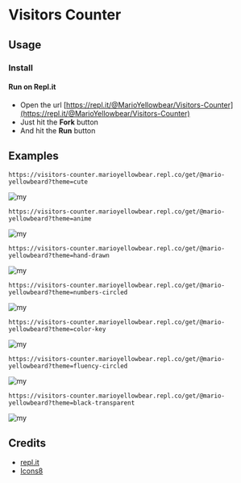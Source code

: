 # Visitors Counter

## Usage

### Install

#### Run on Repl.it

- Open the url [https://repl.it/@MarioYellowbear/Visitors-Counter](https://repl.it/@MarioYellowbear/Visitors-Counter)
- Just hit the **Fork** button
- And hit the **Run** button

## Examples

```
https://visitors-counter.marioyellowbear.repl.co/get/@mario-yellowbeard?theme=cute
```
![my](https://visitors-counter.marioyellowbear.repl.co/get/@mario-yellowbeard?theme=cute)

```
https://visitors-counter.marioyellowbear.repl.co/get/@mario-yellowbeard?theme=anime
```
![my](https://visitors-counter.marioyellowbear.repl.co/get/@mario-yellowbeard?theme=anime)

```
https://visitors-counter.marioyellowbear.repl.co/get/@mario-yellowbeard?theme=hand-drawn
```
![my](https://visitors-counter.marioyellowbear.repl.co/get/@mario-yellowbeard?theme=hand-drawn)

```
https://visitors-counter.marioyellowbear.repl.co/get/@mario-yellowbeard?theme=numbers-circled
```
![my](https://visitors-counter.marioyellowbear.repl.co/get/@mario-yellowbeard?theme=numbers-circled)

```
https://visitors-counter.marioyellowbear.repl.co/get/@mario-yellowbeard?theme=color-key
```
![my](https://visitors-counter.marioyellowbear.repl.co/get/@mario-yellowbeard?theme=color-key)

```
https://visitors-counter.marioyellowbear.repl.co/get/@mario-yellowbeard?theme=fluency-circled
```
![my](https://visitors-counter.marioyellowbear.repl.co/get/@mario-yellowbeard?theme=fluency-circled)

```
https://visitors-counter.marioyellowbear.repl.co/get/@mario-yellowbeard?theme=black-transparent
```
![my](https://visitors-counter.marioyellowbear.repl.co/get/@mario-yellowbeard?theme=black-transparent)



## Credits

*   [repl.it](https://repl.it/)
*   [Icons8](https://icons8.com/icons/set/star)
